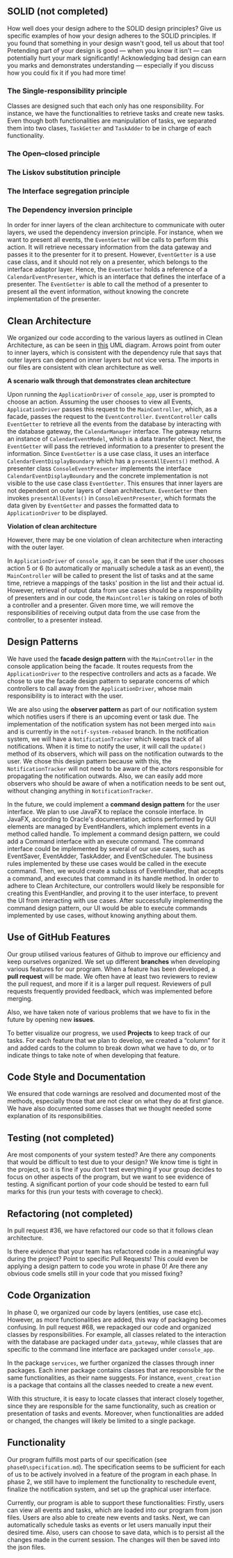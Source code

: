 ## SOLID (not completed)

How well does your design adhere to the SOLID design principles?
Give us specific examples of how your design adheres to the SOLID principles.
If you found that something in your design wasn't good, tell us about that too!
Pretending part of your design is good — when you know it isn't — can potentially hurt your mark significantly!
Acknowledging bad design can earn you marks and demonstrates understanding — especially if you discuss how you could fix it if you had more time!


###  The Single-responsibility principle

Classes are designed such that each only has one responsibility. For instance,
we have the functionalities to retrieve tasks and create new tasks. Even though both
functionalities are manipulation of tasks, we separated them into two clases, `TaskGetter`
and `TaskAdder` to be in charge of each functionality.

### The Open–closed principle


### The Liskov substitution principle


### The Interface segregation principle



### The Dependency inversion principle

In order for inner layers of the clean architecture to communicate with outer layers,
we used the dependency inversion principle. For instance, when we want to present all
events, the `EventGetter` will be calls to perform this action. It will retrieve necessary information
from the data gateway and passes it to the presenter for it to present. However, 
`EventGetter` is a use case class, and it should not rely on a presenter, which belongs
to the interface adaptor layer. Hence, the `EventGetter` holds a reference of a `CalendarEventPresenter`, 
which is an interface that defines the interface of a presenter. The `EventGetter` is able to call the
method of a presenter to present all the event information, without knowing the concrete implementation
of the presenter.

## Clean Architecture

We organized our code according to the various layers as outlined in Clean Architecture, as can be seen in 
[this](https://drive.google.com/file/d/1MepffESg7WIG2lEm6N33ytD_fawoBvkP/view?usp=sharing) UML diagram. 
Arrows point from outer to inner layers, which is consistent with the dependency rule that says that outer layers 
can depend on inner layers but not vice versa. The imports in our files are consistent with clean architecture as well.

__A scenario walk through that demonstrates clean architecture__

Upon running the `ApplicationDriver` of `console_app`, user is prompted to choose an action. 
Assuming the user chooses to view all Events, `ApplicationDriver` passes this request to the `MainController`, which,
as a facade, passes the request to the `EventController`. `EventController` calls `EventGetter` to retrieve all the
events from the database by interacting with the database gateway, the `CalendarManager` interface. The gateway returns 
an instance of `CalendarEventModel`, which is a data transfer object. Next, the `EventGetter` will pass the 
retrieved information to a presenter to present the information. Since `EventGetter` is a use case class, it uses an 
interface `CalendarEventDisplayBoundary` which has a `presentAllEvents()` method. A presenter class `ConsoleEventPresenter`
implements the interface `CalendarEventDisplayBoundary` and the concrete implementation is not visible to the use case class
`EventGetter`. This ensures that inner layers are not dependent on outer layers of clean architecture. `EventGetter` then invokes
`presentAllEvents()` in `ConsoleEventPresenter`, which formats the data given by `EventGetter` and passes the formatted data to
`ApplicationDriver` to be displayed.

__Violation of clean architecture__

However, there may be one violation of clean architecture when interacting with the outer layer. 

In `ApplicationDriver` of `console_app`, it can be seen that if the user chooses action 5 or 6 
(to automatically or manually schedule a task as an event), the `MainController` will be called to present the list of 
tasks and at the same time, retrieve a mappings of the tasks' position in the list and their actual id. 
However, retrieval of output data from use cases should be a responsibility of presenters and in our code, 
the `MainController` is taking on roles of both a controller and a presenter.
Given more time, we will remove the responsibilities of receiving output data from the use case from the controller, 
to a presenter instead. 

## Design Patterns

We have used the **facade design pattern** with the `MainController` in the console application being 
the facade. It routes requests from the `ApplicationDriver` to the respective controllers and acts as a facade.
We chose to use the facade design pattern to separate concerns of which controllers to call away from
the `ApplicationDriver`, whose main responsibility is to interact with the user.

We are also using the **observer pattern** as part of our notification system which
notifies users if there is an upcoming event or task due. The implementation of the notification
system has not been merged into `main` and is currently in the `notif-system-rebased` branch.
In the notification system, we will have a `NotificationTracker` which keeps track of all notifications.
When it is time to notify the user, it will call the `update()` method of its observers, which will pass
on the notification outwards to the user. We chose this design pattern because with this, the `NotificationTracker`
will not need to be aware of the actors responsible for propagating the notification outwards. Also, we can easily 
add more observers who should be aware of when a notification needs to be sent out, without changing anything in 
`NotificationTracker`.

In the future, we could implement a **command design pattern** for the user interface. We plan to use JavaFX to replace the console
interface. In JavaFX, according to Oracle's documentation, actions performed by GUI elements are managed by EventHandlers,
which implement events in a method called handle. To implement a command design pattern, we could add a Command interface with
an execute command. The command interface could be implemented by several of our use cases, such as EventSaver, EventAdder, TaskAdder, and EventScheduler.
The business rules implemented by these use cases would be called in the execute command. Then, we would create a subclass of EventHandler,
that accepts a command, and executes that command in its handle method. In order to adhere to Clean Architecture, our controllers
would likely be responsible for creating this EventHandler, and proving it to the user interface, to prevent the UI from interacting with use cases.
After successfully implementing the command design pattern, our UI would be able to execute commands implemented by use cases,
without knowing anything about them.

## Use of GitHub Features

Our group utilised various features of Github to improve our efficiency and keep ourselves organized. 
We set up different **branches** when developing various features for our program. When a feature has been developed, 
a **pull request** will be made. We often have at least two reviewers to review the pull request, 
and more if it is a larger pull request. Reviewers of pull requests frequently provided feedback, which was implemented before
merging.

Also, we have taken note of various problems that we have to fix in the future by opening new **issues**. 

To better visualize our progress, we used **Projects** to keep track of our tasks. For each feature that we 
plan to develop, we created a “column” for it and added cards to the column to break down what we have to do, 
or to indicate things to take note of when developing that feature.

## Code Style and Documentation

We ensured that code warnings are resolved and documented most of the methods, especially those that are 
not clear on what they do at first glance. We have also documented some classes that we thought needed 
some explanation of its responsibilities. 

## Testing (not completed)

Are most components of your system tested? Are there any components that would be difficult to test due to your design?
We know time is tight in the project, so it is fine if you don't test everything if your group decides to focus on other aspects of the program, but we want to see evidence of testing.
A significant portion of your code should be tested to earn full marks for this (run your tests with coverage to check).

## Refactoring (not completed)

In pull request #36, we have refactored our code so that it follows clean architecture.

Is there evidence that your team has refactored code in a meaningful way during the project?
Point to specific Pull Requests!
This could even be applying a design pattern to code you wrote in phase 0!
Are there any obvious code smells still in your code that you missed fixing?

## Code Organization

In phase 0, we organized our code by layers (entities, use case etc). However, as more functionalities 
are added, this way of packaging becomes confusing. In pull request #68, we repackaged our code 
and organized classes by responsibilities. For example, all classes related to the interaction with 
the database are packaged under `data_gateway`, while classes that are specific to the command line 
interface are packaged under `console_app`.  

In the package `services`, we further organized the classes through inner packages. 
Each inner package contains classes that are responsible for the same functionalities, 
as their name suggests. For instance, `event_creation` is a package that contains all the 
classes needed to create a new event.

With this structure, it is easy to locate classes that interact closely together, since they 
are responsible for the same functionality, such as creation or presentation of tasks and events. 
Moreover, when functionalities are added or changed, the changes will likely be limited to a single package.

## Functionality

Our program fulfills most parts of our specification (see `phase0\specification.md`).
The specification seems to be sufficient for each of us to be actively involved in
a feature of the program in each phase. In phase 2, we still have to implement the functionality
to reschedule event, finalize the notification system, and set up the graphical user interface.

Currently, our program is able to support these functionalities:
Firstly, users can view all events and tasks, which are loaded into our program from json files.
Users are also able to create new events and tasks. Next, we can automatically schedule tasks as events
or let users manually input their desired time. Also, users can choose to save data, which
is to persist all the changes made in the current session. The changes will then be saved into the json files.
